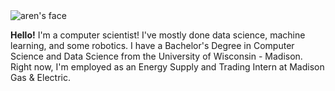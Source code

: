 <img src="face.jpeg" alt="aren's face">

<newline></newline>

<p><strong>Hello!</strong> I'm a computer scientist! I've mostly done data science, machine learning, and some robotics. I have a Bachelor's Degree in Computer Science and Data Science from the University of Wisconsin - Madison. Right now, I'm employed as an Energy Supply and Trading Intern at Madison Gas & Electric. </p>
